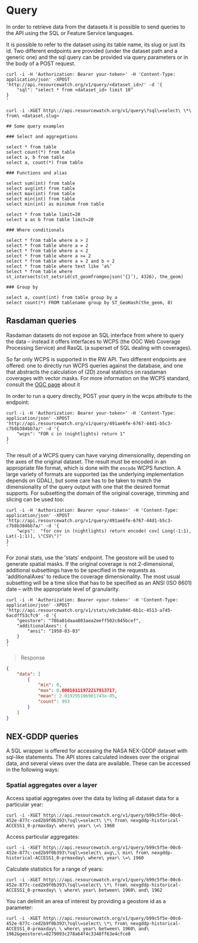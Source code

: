 # Query

In order to retrieve data from the datasets it is possible to send queries to the API using the SQL or Feature Service languages.

It is possible to refer to the dataset using its table name, its slug or just its id. Two different endpoints are provided (under the dataset path and a generic one) and the sql query can be provided via query parameters or in the body of a POST request.

```shell
curl -i -H 'Authorization: Bearer your-token>' -H 'Content-Type: application/json' -XPOST 'http://api.resourcewatch.org/v1/query/<dataset_id>/' -d '{
	"sql": "select * from <dataset_id> limit 10"
}
'
```

```shell
curl -i -XGET http\://api.resourcewatch.org/v1/query\?sql\=select\ \*\ from\ <dataset.slug>
```

```
## Some query examples

### Select and aggregations

select * from table
select count(*) from table
select a, b from table
select a, count(*) from table

### Functions and alias

select sum(int) from table
select avg(int) from table
select max(int) from table
select min(int) from table
select min(int) as minimum from table

select * from table limit=20
select a as b from table limit=20

### Where conditionals

select * from table where a > 2
select * from table where a = 2
select * from table where a < 2
select * from table where a >= 2
select * from table where a = 2 and b < 2
select * from table where text like ‘a%’
Select * from table where st_intersects(st_setsrid(st_geomfromgeojson(‘{}’), 4326), the_geom)

### Group by

select a, count(int) from table group by a
select count(*) FROM tablename group by ST_GeoHash(the_geom, 8)
```

## Rasdaman queries

Rasdaman datasets do not expose an SQL interface from where to query the data – instead it offers interfaces to WCPS (the OGC Web Coverage Processing Service) and RasQL (a superset of SQL dealing with coverages).

So far only WCPS is supported in the RW API. Two different endpoints are offered: one to directly run WCPS queries against the database, and one that abstracts the calculation of (2D) zonal statistics on rasdaman coverages with vector masks. For more information on the WCPS standard, consult the [OGC page](http://www.opengeospatial.org/standards/wcp) about it

In order to run a query directly, POST your query in the wcps attribute to the endpoint:

```shell
curl -i -H 'Authorization: Bearer your-token>' -H 'Content-Type: application/json' -XPOST 'http://api.resourcewatch.org/v1/query/491ae6fe-6767-44d1-b5c3-c7b8b384bb7a/' -d '{
	"wcps": "FOR c in (nightlights) return 1"
}
'
```

The result of a WCPS query can have varying dimensionality, depending on the axes of the original dataset. The result must be encoded in an appropriate file format, which is done with the `encode` WCPS function. A large variety of formats are supported (as the underlying implementation depends on GDAL), but some care has to be taken to match the dimensionality of the query output with one that the desired format supports. For subsetting the domain of the original coverage, trimming and slicing can be used too:

```
curl -i -H 'Authorization: Bearer <your-token>' -H 'Content-Type: application/json' -XPOST 'http://api.resourcewatch.org/v1/query/491ae6fe-6767-44d1-b5c3-c7b8b384bb7a/' -d '{
	"wcps":  "for cov in (nightlights) return encode( cov[ Long(-1:1), Lat(-1:1)], \"CSV\")"
}
'
```

For zonal stats, use the 'stats' endpoint. The geostore will be used to generate spatial masks. If the original coverage is not 2-dimensional, additional subsettings have to be specified in the requests as 'additionalAxes' to reduce the coverage dimensionality. The most usual subsetting will be a time slice that has to be specified as an ANSI (ISO 8601) date – with the appropriate level of granularity.

```shell
curl -i -H 'Authorization: Bearer <your-token>' -H 'Content-Type: application/json' -XPOST 'http://api.resourcewatch.org/v1/stats/e9c3a94d-6b1c-4513-a745-6acdff53cfc9' -d '{
	"geostore": "70ba01daaa803aea2eeff502c845bcef",
	"additionalAxes": {
		"ansi": "1950-03-03"
	}
}
'
```
> Response

```json
{
    "data": [
        {
            "min": 0,
            "max": 0.00016111972217913717,
            "mean": 2.019295106901743e-05,
            "count": 993
        }
    ]
}
```

## NEX-GDDP queries

A SQL wrapper is offered for accessing the NASA NEX-GDDP dataset with sql-like statements. The API stores calculated indexes over the original data, and several views over the data are available. These can be accessed in the following ways:

### Spatial aggregates over a layer

Access spatial aggregates over the data by listing all dataset data for a particular year:

```shell
curl -i -XGET http\://api.resourcewatch.org/v1/query/b99c5f5e-00c6-452e-877c-ced2b9f0b393\?sql\=select\ \*\ from\ nexgddp-historical-ACCESS1_0-prmaxday\ where\ year\ \=\ 1960
```

Access particular aggregates:

```shell
curl -i -XGET http\://api.resourcewatch.org/v1/query/b99c5f5e-00c6-452e-877c-ced2b9f0b393\?sql\=select\ avg\,\ min\ from\ nexgddp-historical-ACCESS1_0-prmaxday\ where\ year\ \=\ 1960
```

Calculate statistics for a range of years:

```shell
curl -i -XGET http\://api.resourcewatch.org/v1/query/b99c5f5e-00c6-452e-877c-ced2b9f0b393\?sql\=select\ \*\ from\ nexgddp-historical-ACCESS1_0-prmaxday\ \ where\ year\ between\ 1960\ and\ 1962
```

You can delimit an area of interest by providing a geostore id as a parameter:

```shell
curl -i -XGET http\://api.resourcewatch.org/v1/query/b99c5f5e-00c6-452e-877c-ced2b9f0b393\?sql\=select\ \*\ from\ nexgddp-historical-ACCESS1_0-prmaxday\ \ where\ year\ between\ 1960\ and\ 1962&geostore\=0279093c278a64f4c3348ff63e4cfce0
```
